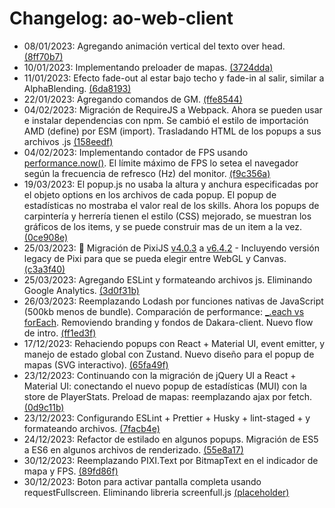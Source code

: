 # Changelog: ao-web-client

- 08/01/2023: Agregando animación vertical del texto over head. [(8ff70b7)](https://github.com/ominousg/ao-web-client/commit/8ff70b78662c7aede9d128eed5d62907ce92a03e)
- 10/01/2023: Implementando preloader de mapas. [(3724dda)](https://github.com/ominousg/ao-web-client/commit/3724ddab6711dc4c94308e79ed1f47e6c0657434)
- 11/01/2023: Efecto fade-out al estar bajo techo y fade-in al salir, similar a AlphaBlending. [(6da8193)](https://github.com/ominousg/ao-web-client/commit/6da81936f480b179f327823f42d5a8ed60f7b4dc)
- 22/01/2023: Agregando comandos de GM. [(ffe8544)](https://github.com/ominousg/ao-web-client/commit/ffe85441a80496c3bc20ee0711503a66c5edfc03)
- 04/02/2023: Migración de RequireJS a Webpack. Ahora se pueden usar e instalar dependencias con npm. Se cambió el estilo de importación AMD (define) por ESM (import). Trasladando HTML de los popups a sus archivos .js [(158eedf)](https://github.com/ominousg/ao-web-client/commit/158eedf105d7244c5d29019565f30cabd12a7fec)
- 04/02/2023: Implementando contador de FPS usando [performance.now()](https://developer.mozilla.org/es/docs/Web/API/Performance/now). El límite máximo de FPS lo setea el navegador según la frecuencia de refresco (Hz) del monitor. [(f9c356a)](https://github.com/ominousg/ao-web-client/commit/f9c356a45e135b9f6ed847cc60c9378ba16afad2)
- 19/03/2023: El popup.js no usaba la altura y anchura especificadas por el objeto options en los archivos de cada popup. El popup de estadísticas no mostraba el valor real de los skills. Ahora los popups de carpintería y herrería tienen el estilo (CSS) mejorado, se muestran los gráficos de los items, y se puede construir mas de un item a la vez. [(0ce908e)](https://github.com/ominousg/ao-web-client/commit/0ce908e5b208d7968025337a27ab440de1681b6b)
- 25/03/2023: 🥳 Migración de PixiJS [v4.0.3](https://github.com/pixijs/pixijs/releases/tag/v4.0.3) a [v6.4.2](https://github.com/pixijs/pixijs/releases/tag/v6.4.2) - Incluyendo versión legacy de Pixi para que se pueda elegir entre WebGL y Canvas. [(c3a3f40)](https://github.com/ominousg/ao-web-client/commit/c3a3f40516859925f238f12fcc413b8ae8d6d24d)
- 25/03/2023: Agregando ESLint y formateando archivos js. Eliminando Google Analytics. [(3d0f31b)](https://github.com/ominousg/ao-web-client/commit/3d0f31b92f414017934c36bf7642ffdb7ea24605)
- 26/03/2023: Reemplazando Lodash por funciones nativas de JavaScript (500kb menos de bundle). Comparación de performance: [_.each vs forEach](https://measurethat.net/Benchmarks/Show/3470/0/lodash-foreach-vs-native-foreach). Removiendo branding y fondos de Dakara-client. Nuevo flow de intro. [(ff1ed3f)](https://github.com/ominousg/ao-web-client/commit/ff1ed3f6125e56ecdb3d0f78ba844a088021d975)
- 17/12/2023: Rehaciendo popups con React + Material UI, event emitter, y manejo de estado global con Zustand. Nuevo diseño para el popup de mapas (SVG interactivo). [(65fa49f)](https://github.com/ominousg/ao-web-client/commit/65fa49f41526cac290100ad7f2840417d5b27d05)
- 23/12/2023: Continuando con la migración de jQuery UI a React + Material UI: conectando el nuevo popup de estadísticas (MUI) con la store de PlayerStats. Preload de mapas: reemplazando ajax por fetch. [(0d9c11b)](https://github.com/ominousg/ao-web-client/commit/0d9c11b63be025c7cf104baa69b91e54e8cffa34)
- 23/12/2023: Configurando ESLint + Prettier + Husky + lint-staged + y formateando archivos. [(7facb4e)](https://github.com/ominousg/ao-web-client/commit/7facb4e00212286fba1777fe764eb2d521d891a7)
- 24/12/2023: Refactor de estilado en algunos popups. Migración de ES5 a ES6 en algunos archivos de renderizado. [(55e8a17)](https://github.com/ominousg/ao-web-client/commit/55e8a17789efaf19709a7fb56a0999ded89651bb)
- 30/12/2023: Reemplazando PIXI.Text por BitmapText en el indicador de mapa y FPS. [(89fd86f)](https://github.com/ominousg/ao-web-client/commit/89fd86f9560148cf068869b6b24cb518c875eb4f)
- 30/12/2023: Boton para activar pantalla completa usando requestFullscreen. Eliminando libreria screenfull.js  [(placeholder)](https://github.com/ominousg/ao-web-client/commit/placeholder)